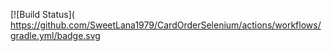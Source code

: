 [![Build Status]( https://github.com/SweetLana1979/CardOrderSelenium/actions/workflows/gradle.yml/badge.svg
